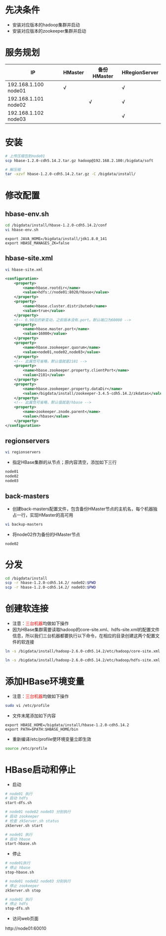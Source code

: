 # 先决条件

- 安装对应版本的hadoop集群并启动
- 安装对应版本的zookeeper集群并启动



# 服务规划



| IP                   | HMaster | 备份HMaster | HRegionServer |
| -------------------- | ------- | ----------- | ------------- |
| 192.168.1.100 node01 | &radic; |             | &radic;       |
| 192.168.1.101 node02 |         | &radic;     | &radic;       |
| 192.168.1.102 node03 |         |             | &radic;       |



# 安装

```bash
# 上传压缩包到node01
scp hbase-1.2.0-cdh5.14.2.tar.gz hadoop@192.168.2.100:/bigdata/soft

# 解压缩
tar -xzvf hbase-1.2.0-cdh5.14.2.tar.gz -C /bigdata/install/
```



# 修改配置

## hbase-env.sh

```bash
cd /bigdata/install/hbase-1.2.0-cdh5.14.2/conf
vi hbase-env.sh
```



```shell
export JAVA_HOME=/bigdata/install/jdk1.8.0_141
export HBASE_MANAGES_ZK=false
```



## hbase-site.xml

```bash
vi hbase-site.xml
```



```xml
<configuration>
	<property>
		<name>hbase.rootdir</name>
		<value>hdfs://node01:8020/hbase</value>  
	</property>
	<property>
		<name>hbase.cluster.distributed</name>
		<value>true</value>
	</property>
	<!-- 0.98后的新变动，之前版本没有.port。默认端口为60000 -->
	<property>
		<name>hbase.master.port</name>
		<value>16000</value>
	</property>
	<property>
		<name>hbase.zookeeper.quorum</name>
		<value>node01,node02,node03</value>
	</property>
    <!-- 此属性可省略，默认值就是2181 -->
	<property>
		<name>hbase.zookeeper.property.clientPort</name>
		<value>2181</value>
	</property>
	<property>
		<name>hbase.zookeeper.property.dataDir</name>
		<value>/bigdata/install/zookeeper-3.4.5-cdh5.14.2/zkdatas</value>
	</property>
    <!-- 此属性可省略，默认值就是/hbase -->
	<property>
		<name>zookeeper.znode.parent</name>
		<value>/hbase</value>
	</property>
</configuration>
```



## regionservers

```bash
vi regionservers
```



- 指定HBase集群的从节点；原内容清空，添加如下三行

```txt
node01
node02
node03
```



## back-masters

- 创建back-masters配置文件，包含备份HMaster节点的主机名，每个机器独占一行，实现HMaster的高可用

```bash
vi backup-masters
```



- 将node02作为备份的HMaster节点

```text
node02
```



# 分发

```bash
cd /bigdata/install
scp -r hbase-1.2.0-cdh5.14.2/ node02:$PWD
scp -r hbase-1.2.0-cdh5.14.2/ node03:$PWD
```



# 创建软连接

- 注意：<font color=red>三台机器</font>均做如下操作
- 因为HBase集群需要读取hadoop的core-site.xml、hdfs-site.xml的配置文件信息，所以我们三台机器都要执行以下命令，在相应的目录创建这两个配置文件的软连接

```bash
ln -s /bigdata/install/hadoop-2.6.0-cdh5.14.2/etc/hadoop/core-site.xml  /bigdata/install/hbase-1.2.0-cdh5.14.2/conf/core-site.xml

ln -s /bigdata/install/hadoop-2.6.0-cdh5.14.2/etc/hadoop/hdfs-site.xml  /bigdata/install/hbase-1.2.0-cdh5.14.2/conf/hdfs-site.xml
```



# 添加HBase环境变量

- 注意：<font color=red>三台机器</font>均做如下操作

```bash
sudo vi /etc/profile
```



- 文件末尾添加如下内容

```
export HBASE_HOME=/bigdata/install/hbase-1.2.0-cdh5.14.2
export PATH=$PATH:$HBASE_HOME/bin
```



- 重新编译/etc/profile使环境变量立即生效

```bash
source /etc/profile
```



# HBase启动和停止

- 启动

```bash
# node01 执行
# 启动 hdfs
start-dfs.sh

# node01 node02 node03 分别执行
# 启动 zookeeper
# 检查 zkServer.sh status
zkServer.sh start

# node01 执行
# 启动 hbase
start-hbase.sh
```



- 停止

```bash
# node01执行
# 停止 hbase
stop-hbase.sh

# node01 node02 node03 分别执行
# 停止 zookeeper
zkServer.sh stop

# node01 执行
# 停止 hdfs
stop-dfs.sh
```



- 访问web页面

http://node01:60010